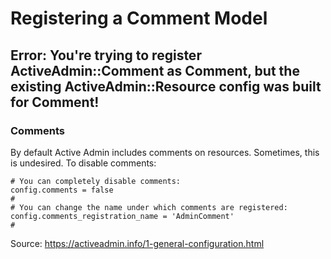 # Registering a Comment Model

## Error: You're trying to register ActiveAdmin::Comment as Comment, but the existing ActiveAdmin::Resource config was built for Comment!

### Comments

By default Active Admin includes comments on resources. Sometimes, this is undesired. To disable comments:
```
# You can completely disable comments:
config.comments = false
#
# You can change the name under which comments are registered:
config.comments_registration_name = 'AdminComment'
#
```

Source: https://activeadmin.info/1-general-configuration.html

